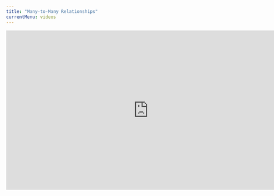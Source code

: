 ```yaml
---
title: "Many-to-Many Relationships"
currentMenu: videos
---
```


<div class="youtube-wrapper"><iframe width="776" height="437" src="https://www.youtube-nocookie.com/embed/inhuiXTYUpI?rel=0" frameborder="0" allowfullscreen></iframe></div>
